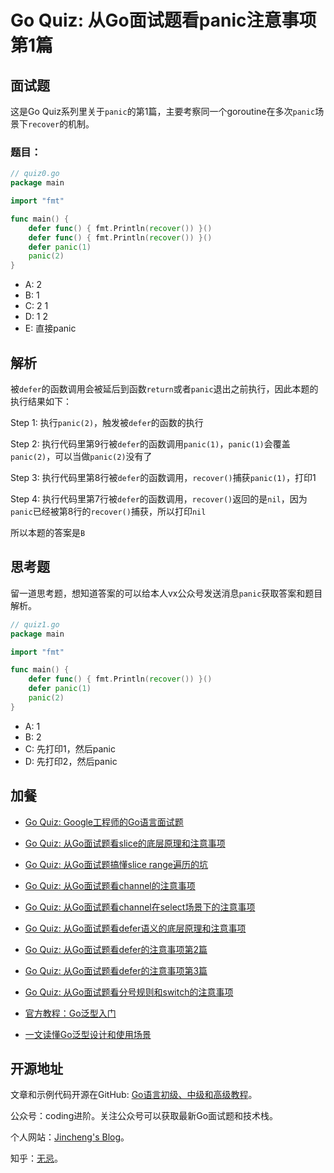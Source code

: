 # Go Quiz: 从Go面试题看panic注意事项第1篇

## 面试题

这是Go Quiz系列里关于`panic`的第1篇，主要考察同一个goroutine在多次`panic`场景下`recover`的机制。

### 题目：

```go
// quiz0.go
package main

import "fmt"

func main() {
	defer func() { fmt.Println(recover()) }()
	defer func() { fmt.Println(recover()) }()
	defer panic(1)
	panic(2)
}
```

- A: 2 <nil>
- B: 1 <nil>
- C: 2 1 
- D: 1 2 
- E: 直接panic

## 解析

被`defer`的函数调用会被延后到函数`return`或者`panic`退出之前执行，因此本题的执行结果如下：

Step 1: 执行`panic(2)`，触发被`defer`的函数的执行

Step 2: 执行代码里第9行被`defer`的函数调用`panic(1)`，`panic(1)`会覆盖`panic(2)`，可以当做`panic(2)`没有了

Step 3: 执行代码里第8行被`defer`的函数调用，`recover()`捕获`panic(1)`，打印1

Step 4: 执行代码里第7行被`defer`的函数调用，`recover()`返回的是`nil`，因为`panic`已经被第8行的`recover()`捕获，所以打印`nil`

所以本题的答案是`B`



## 思考题

留一道思考题，想知道答案的可以给本人vx公众号发送消息`panic`获取答案和题目解析。

```go
// quiz1.go
package main

import "fmt"

func main() {
	defer func() { fmt.Println(recover()) }()
	defer panic(1)
	panic(2)
}
```

* A: 1
* B: 2
* C: 先打印1，然后panic
* D: 先打印2，然后panic



## 加餐

* [Go Quiz: Google工程师的Go语言面试题](https://mp.weixin.qq.com/s?__biz=Mzg2MTcwNjc1Mg==&mid=2247483826&idx=1&sn=867f05f3de482259a16369d5e7dff84f&chksm=ce124eddf965c7cb6fee82f567ac86bcf48aaf6bc7c2dc4261c0c9f8f13a2d6f6e060ccb9d16&token=258755563&lang=zh_CN#rd)

* [Go Quiz: 从Go面试题看slice的底层原理和注意事项](https://mp.weixin.qq.com/s?__biz=Mzg2MTcwNjc1Mg==&mid=2247483741&idx=1&sn=486066a3a582faf457f91b8397178f64&chksm=ce124e32f965c72411e2f083c22531aa70bb7fa0946c505dc886fb054b2a644abde3ad7ea6a0&token=1073108956&lang=zh_CN#rd)

* [Go Quiz: 从Go面试题搞懂slice range遍历的坑](https://mp.weixin.qq.com/s?__biz=Mzg2MTcwNjc1Mg==&mid=2247483810&idx=1&sn=1f6ab90f481ef340cf48c2458a2a8682&chksm=ce124ecdf965c7dbbf26b331f3e316b9d376f8cd7d9190bfce0e9695593c8bb8b7e8ed06ed8c&token=1073108956&lang=zh_CN#rd)

* [Go Quiz: 从Go面试题看channel的注意事项](https://mp.weixin.qq.com/s?__biz=Mzg2MTcwNjc1Mg==&mid=2247483746&idx=1&sn=c3ec0e3f67fa7b1cb82e61450d10c7fd&chksm=ce124e0df965c71b7e148ac3ce05c82ffde4137cb901b16c2c9567f3f6ed03e4ff738866ad53&token=1073108956&lang=zh_CN#rd)

* [Go Quiz: 从Go面试题看channel在select场景下的注意事项](https://mp.weixin.qq.com/s?__biz=Mzg2MTcwNjc1Mg==&mid=2247483816&idx=1&sn=44e5cf4900b44f9a0cde491df5dd6e51&chksm=ce124ec7f965c7d1edd9ccffe80520981970ad6000cfea3b1a4099a4627f0f24cc33272ec996&token=1073108956&lang=zh_CN#rd)

* [Go Quiz: 从Go面试题看defer语义的底层原理和注意事项](https://mp.weixin.qq.com/s?__biz=Mzg2MTcwNjc1Mg==&mid=2247483756&idx=1&sn=d536fa3340e1d5f91d72eaa8b67c8123&chksm=ce124e03f965c715e26f5943948e17d8e0ebb3c4a3a180a149219a610f83fc6eb77b3b166b6a&token=1073108956&lang=zh_CN#rd)

* [Go Quiz: 从Go面试题看defer的注意事项第2篇](https://mp.weixin.qq.com/s?__biz=Mzg2MTcwNjc1Mg==&mid=2247483762&idx=1&sn=ca4235d28d513267aa082dc12cb37fda&chksm=ce124e1df965c70b06be48bc537bd628f3caf81e2837ebc2fbd0edddc6eb4f2b2c52e4d5c5d5&token=1073108956&lang=zh_CN#rd)

* [Go Quiz: 从Go面试题看defer的注意事项第3篇](https://mp.weixin.qq.com/s?__biz=Mzg2MTcwNjc1Mg==&mid=2247483821&idx=1&sn=2ebfb63b78f5fa3666ca6801985a5462&chksm=ce124ec2f965c7d441efbc0d40d0dd8b4d62c255f8ca0b093d106944adbca9a903e94eb92b19&token=1073108956&lang=zh_CN#rd)

* [Go Quiz: 从Go面试题看分号规则和switch的注意事项](https://mp.weixin.qq.com/s?__biz=Mzg2MTcwNjc1Mg==&mid=2247483750&idx=1&sn=235d959cd0401c2c4299f2ec1bbbfec9&chksm=ce124e09f965c71f1989ac9fe691af6a7697ba12a084d8cbdfe3966da1372f787d8e07c231a7&token=1073108956&lang=zh_CN#rd)

* [官方教程：Go泛型入门](https://mp.weixin.qq.com/s?__biz=Mzg2MTcwNjc1Mg==&mid=2247483720&idx=1&sn=57ec4877dfd364a59deacf1e74a4fb66&chksm=ce124e27f965c731432dcc89d1e0563cf84baaef482eaa068a91bee61f10cf85b433923b83b4&token=1073108956&lang=zh_CN#rd)

* [一文读懂Go泛型设计和使用场景](https://mp.weixin.qq.com/s?__biz=Mzg2MTcwNjc1Mg==&mid=2247483731&idx=1&sn=b2258b28e2f3c16b065a5a1b22c15b0d&chksm=ce124e3cf965c72a6a22e0ed15deda8238567407bbd7157a79753fc8b605727ab2153009493c&token=1073108956&lang=zh_CN#rd)

  

## 开源地址

文章和示例代码开源在GitHub: [Go语言初级、中级和高级教程](https://github.com/jincheng9/go-tutorial)。

公众号：coding进阶。关注公众号可以获取最新Go面试题和技术栈。

个人网站：[Jincheng's Blog](https://jincheng9.github.io/)。

知乎：[无忌](https://www.zhihu.com/people/thucuhkwuji)。

